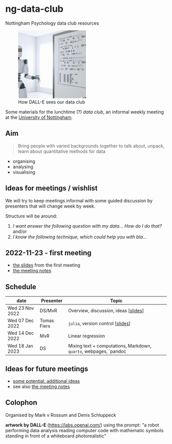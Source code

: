 # ng-data-club

Nottingham Psychology data club resources

<figure>

<img src="images/dall-e-image.png" width="50%"/>
<br>
<caption>How DALL-E sees our data club</caption>
</figure>

Some materials for the lunchtime (?) *data club*, an informal weekly meeting at the [University of Nottingham](https://www.nottingham.ac.uk/psychology/).

## Aim

>Bring people with varied backgrounds together to talk about, unpack, learn about quantitative methods for data

- organising
- analysing
- visualising

## Ideas for meetings / wishlist

We will try to keep meetings informal with some guided discussion by presenters that will change week by week.

Structure will be around:

1. *I want answer the following question with my data... How do I do that?* and/or
2. *I know the following technique, which could help you with bla...*

## 2022-11-23 - first meeting

- [the slides](./2022-11-23-first-meeting.html) from the first meeting
- [the meeting notes](./2022-11-23-meeting-notes.md) 


## Schedule

| date            | Presenter   | Topic                                                                              |
| --------------- | ----------- | ---------------------------------------------------------------------------------- |
| Wed 23 Nov 2022 | DS/MvR      | Overview, discussion, ideas [[slides](./2022-11-23-first-meeting.html)]            |
| Wed 07 Dec 2022 | Tomas Fiers | `julia`, version control [[slides][julia-slides]]                                  |
| Wed 14 Dec 2022 | MvR         | Linear regression                                                                  |
| Wed 18 Jan 2023 | DS          | Mixing text  + computations,  Markdown, `quarto`, webpages, `pandoc                |

[julia-slides]: https://raw.githubusercontent.com/schluppeck/ng-data-club/main/presentations/2022-12-07-Julia-for-research.pdf


## Ideas for future meetings

- [some potential, additional ideas](./wishlist.md)
- see also [the meeting notes](./2022-11-23-meeting-notes.md) 

## Colophon

Organised by Mark v Rossum and Denis Schluppeck

**artwork by DALL-E** (https://labs.openai.com/) using the prompt: "a robot performing data analysis reading computer code with mathematic symbols standing in front of a whiteboard photorealistic"
